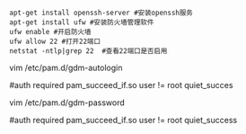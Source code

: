 ``` shell
apt-get install openssh-server #安装openssh服务
apt-get install ufw #安装防火墙管理软件
ufw enable #开启防火墙
ufw allow 22 #打开22端口
netstat -ntlp|grep 22  #查看22端口是否启用
```





vim /etc/pam.d/gdm-autologin

#auth required pam_succeed_if.so user != root quiet_succes

vim /etc/pam.d/gdm-password

#auth required pam_succeed_if.so user != root quiet_success

